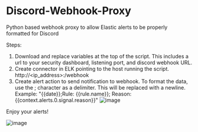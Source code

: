 # Discord-Webhook-Proxy
Python based webhook proxy to allow Elastic alerts to be properly formatted for Discord

Steps:
1) Download and replace variables at the top of the script. This includes a url to your security dashboard, listening port, and discord webhook URL.
2) Create connector in ELK pointing to the host running the script. http://<ip_address>:<port>/webhook
3) Create alert action to send notification to webhook.
   To format the data, use the ; character as a delimiter. This will be replaced with a newline.
   Example: "{{date}};Rule: {{rule.name}}; Reason: {{context.alerts.0.signal.reason}}"
   ![image](https://github.com/user-attachments/assets/5a447670-14b0-42aa-8c7e-c5313ff8d181)



Enjoy your alerts!


![image](https://github.com/user-attachments/assets/9e62e3fd-d22e-4984-9f39-316d7352e3c6)
